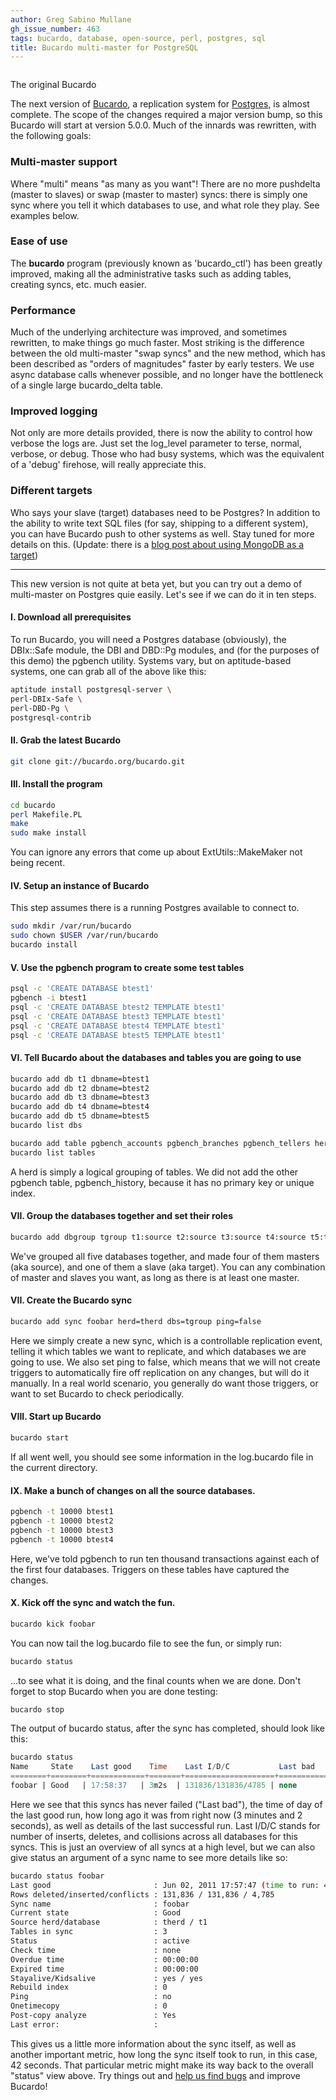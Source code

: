 ```yaml
---
author: Greg Sabino Mullane
gh_issue_number: 463
tags: bucardo, database, open-source, perl, postgres, sql
title: Bucardo multi-master for PostgreSQL
---
```


[](bucardo-multi-master-for-postgresql/image-0-big.jpeg)

<a href="/blog/2011/06/06/bucardo-multi-master-for-postgresql/image-0-big.jpeg" onblur="try {parent.deselectBloggerImageGracefully();} catch(e) {}"><img alt="" border="0" id="BLOGGER_PHOTO_ID_5615207357803360962" src="/blog/2011/06/06/bucardo-multi-master-for-postgresql/image-0.jpeg"/></a>

The original Bucardo

The next version of [Bucardo](http://bucardo.org/wiki/Bucardo), a replication system for [Postgres](http://postgres.org/), is almost complete. The scope of the changes required a major version bump, so this Bucardo will start at version 5.0.0. Much of the innards was rewritten, with the following goals:

 

### Multi-master support

Where "multi" means "as many as you want"! There are no more pushdelta (master to slaves) or swap (master to master) syncs: there is simply one sync where you tell it which databases to use, and what role they play. See examples below.

### Ease of use

The **bucardo** program (previously known as 'bucardo_ctl') has been greatly improved, making all the administrative tasks such as adding tables, creating syncs, etc. much easier.

### Performance

Much of the underlying architecture was improved, and sometimes rewritten, to make things go much faster. Most striking is the difference between the old multi-master "swap syncs" and the new method, which has been described as "orders of magnitudes" faster by early testers. We use async database calls whenever possible, and no longer have the bottleneck of a single large bucardo_delta table.

### Improved logging

Not only are more details provided, there is now the ability to control how verbose the logs are. Just set the log_level parameter to terse, normal, verbose, or debug. Those who had busy systems, which was the equivalent of a 'debug' firehose, will really appreciate this.

### Different targets

Who says your slave (target) databases need to be Postgres? In addition to the ability to write text SQL files (for say, shipping to a different system), you can have Bucardo push to other systems as well. Stay tuned for more details on this. (Update: there is a [blog post about using MongoDB as a target](http://blog.endpoint.com/2011/06/mongodb-replication-from-postgres-using.html))

-----------

This new version is not quite at beta yet, but you can try out a demo of multi-master on Postgres quie easily. Let's see if we can do it in ten steps.

#### I. Download all prerequisites

To run Bucardo, you will need a Postgres database (obviously), the DBIx::Safe module, the DBI and DBD::Pg modules, and (for the purposes of this demo) the pgbench utility. Systems vary, but on aptitude-based systems, one can grab all of the above like this:

```bash
aptitude install postgresql-server \
perl-DBIx-Safe \
perl-DBD-Pg \
postgresql-contrib
```

#### II. Grab the latest Bucardo

```bash
git clone git://bucardo.org/bucardo.git
```

#### III. Install the program

```bash
cd bucardo
perl Makefile.PL
make
sudo make install
```

You can ignore any errors that come up about ExtUtils::MakeMaker not being recent.

#### IV. Setup an instance of Bucardo

This step assumes there is a running Postgres available to connect to.

```bash
sudo mkdir /var/run/bucardo
sudo chown $USER /var/run/bucardo
bucardo install
```

#### V. Use the pgbench program to create some test tables

```bash
psql -c 'CREATE DATABASE btest1'
pgbench -i btest1
psql -c 'CREATE DATABASE btest2 TEMPLATE btest1'
psql -c 'CREATE DATABASE btest3 TEMPLATE btest1'
psql -c 'CREATE DATABASE btest4 TEMPLATE btest1'
psql -c 'CREATE DATABASE btest5 TEMPLATE btest1'
```

#### VI. Tell Bucardo about the databases and tables you are going to use

```bash
bucardo add db t1 dbname=btest1
bucardo add db t2 dbname=btest2
bucardo add db t3 dbname=btest3
bucardo add db t4 dbname=btest4
bucardo add db t5 dbname=btest5
bucardo list dbs

bucardo add table pgbench_accounts pgbench_branches pgbench_tellers herd=therd
bucardo list tables
```

A herd is simply a logical grouping of tables. We did not add the other pgbench table, pgbench_history, because it has no primary key or unique index.

#### VII. Group the databases together and set their roles

```bash
bucardo add dbgroup tgroup t1:source t2:source t3:source t4:source t5:target
```

We've grouped all five databases together, and made four of them masters (aka source), and one of them a slave (aka target). You can any combination of master and slaves you want, as long as there is at least one master.

#### VII. Create the Bucardo sync

```bash
bucardo add sync foobar herd=therd dbs=tgroup ping=false
```

Here we simply create a new sync, which is a controllable replication event, telling it which tables we want to replicate, and which databases we are going to use. We also set ping to false, which means that we will not create triggers to automatically fire off replication on any changes, but will do it manually. In a real world scenario, you generally do want those triggers, or want to set Bucardo to check periodically.

#### VIII. Start up Bucardo

```bash
bucardo start
```

If all went well, you should see some information in the log.bucardo file in the current directory.

#### IX. Make a bunch of changes on all the source databases.

```bash
pgbench -t 10000 btest1
pgbench -t 10000 btest2
pgbench -t 10000 btest3
pgbench -t 10000 btest4
```

Here, we've told pgbench to run ten thousand transactions against each of the first four databases. Triggers on these tables have captured the changes.

#### X. Kick off the sync and watch the fun.

```bash
bucardo kick foobar
```

You can now tail the log.bucardo file to see the fun, or simply run:

```bash
bucardo status
```

...to see what it is doing, and the final counts when we are done. Don't forget to stop Bucardo when you are done testing:

```bash
bucardo stop
```

The output of bucardo status, after the sync has completed, should look like this:

```sql
bucardo status
Name     State    Last good    Time    Last I/D/C           Last bad    Time
========+========+============+=======+====================+===========+=======
foobar | Good   | 17:58:37   | 3m2s  | 131836/131836/4785 | none      |
```

Here we see that this syncs has never failed ("Last bad"), the time of day of the last good run, how long ago it was from right now (3 minutes and 2 seconds), as well as details of the last successful run. Last I/D/C stands for number of inserts, deletes, and collisions across all databases for this syncs. This is just an overview of all syncs at a high level, but we can also give status an argument of a sync name to see more details like so:

```bash
bucardo status foobar
Last good                       : Jun 02, 2011 17:57:47 (time to run: 42s)
Rows deleted/inserted/conflicts : 131,836 / 131,836 / 4,785
Sync name                       : foobar
Current state                   : Good
Source herd/database            : therd / t1
Tables in sync                  : 3
Status                          : active
Check time                      : none
Overdue time                    : 00:00:00
Expired time                    : 00:00:00
Stayalive/Kidsalive             : yes / yes
Rebuild index                   : 0
Ping                            : no
Onetimecopy                     : 0
Post-copy analyze               : Yes
Last error:                     :
```

This gives us a little more information about the sync itself, as well as another important metric, how long the sync itself took to run, in this case, 42 seconds. That particular metric might make its way back to the overall "status" view above. Try things out and [help us find bugs](http://bucardo.org/bugzilla/) and improve Bucardo!


